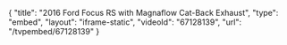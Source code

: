 {
    "title": "2016 Ford Focus RS with Magnaflow Cat-Back Exhaust",
    "type": "embed",
    "layout": "iframe-static",
    "videoId": "67128139",
    "url": "\/tvpembed\/67128139"
}